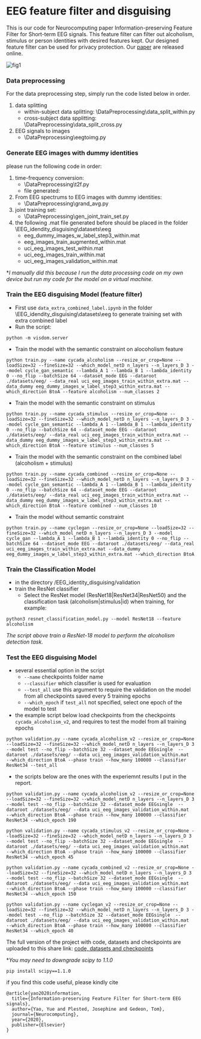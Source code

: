 
# EEG feature filter and disguising 

This is our code for Neurocomputing paper Information-preserving Feature Filter for Short-term EEG signals. This feature filter can filter out alcoholism, stimulus or person identities with desired features kept. Our designed feature filter can be used for privacy protection. Our [paper](https://reader.elsevier.com/reader/sd/pii/S0925231220303349?token=F4252E1F17EBF95BE064FDFE4DE2AB4909F026FCA7574549CB521D515B679F2E30ED9B359796D413E5C160EC127AE710) are released online. 

![fig1](https://github.com/ShiyaLiu/EEG-feature-filter-and-disgusing/blob/master/imgs/filter_structure.PNG)  

### Data preprocessing
For the data preprocessing step, simply run the code listed below in order.
 1. data splitting
    - within-subject data splitting: \DataPreprocessing\data_split_within.py
    - cross-subject data spplitting: \DataPreprocessing\data_split_cross.py
 2. EEG signals to images
    - \DataPreprocessing\eegtoimg.py
### Generate EEG images with dummy identities
please run the following code in order: 
 1. time-frequency conversion: 
    - \DataPreprocessing\t2f.py
    - file generated:
 2. From EEG spectrums to EEG images with dummy identities:
    - \DataPreprocessing\grand_avg.py
 3. joint training set:
    - \DataPreprocessing\gen_joint_train_set.py
 4. the following .mat file generated before should be placed in the folder \EEG_idendity_disguising\datasets\eeg
    - eeg_dummy_images_w_label_step3_within.mat
    - eeg_images_train_augmented_within.mat
    - uci_eeg_images_test_within.mat
    - uci_eeg_images_train_within.mat
    - uci_eeg_images_validation_within.mat

**I manually did this because I run the data processing code on my own device but run my code for the model on a virtual machine.*

### Train the EEG disguising Model (feature filter)
- First use `data_extra_combined_label.ipynb` in the folder \EEG_idendity_disguising\datasets\eeg to generate training set with extra combined label
- Run the script:
```
python -m visdom.server
```
- Train the model with the semantic constraint on alocoholism feature
```
python train.py --name cycada_alcoholism --resize_or_crop=None --loadSize=32 --fineSize=32 --which_model_netD n_layers --n_layers_D 3 --model cycle_gan_semantic --lambda_A 1 --lambda_B 1 --lambda_identity 0 --no_flip --batchSize 64 --dataset_mode EEG --dataroot ./datasets/eeg/ --data_real uci_eeg_images_train_within_extra.mat --data_dummy eeg_dummy_images_w_label_step3_within_extra.mat --which_direction BtoA --feature alcoholism --num_classes 2
```
- Train the model with the semantic constraint on stimulus
```
python train.py --name cycada_stimulus --resize_or_crop=None --loadSize=32 --fineSize=32 --which_model_netD n_layers --n_layers_D 3 --model cycle_gan_semantic --lambda_A 1 --lambda_B 1 --lambda_identity 0 --no_flip --batchSize 64 --dataset_mode EEG --dataroot ./datasets/eeg/ --data_real uci_eeg_images_train_within_extra.mat --data_dummy eeg_dummy_images_w_label_step3_within_extra.mat --which_direction BtoA --feature stimulus --num_classes 5
```
- Train the model with the semantic constraint on the combined label (alcoholism + stimulus)

```
python train.py --name cycada_combined --resize_or_crop=None --loadSize=32 --fineSize=32 --which_model_netD n_layers --n_layers_D 3 --model cycle_gan_semantic --lambda_A 1 --lambda_B 1 --lambda_identity 0 --no_flip --batchSize 64 --dataset_mode EEG --dataroot ./datasets/eeg/ --data_real uci_eeg_images_train_within_extra.mat --data_dummy eeg_dummy_images_w_label_step3_within_extra.mat --which_direction BtoA --feature combined --num_classes 10
```    
- Train the model without semantic constraint
```
python train.py --name cyclegan --resize_or_crop=None --loadSize=32 --fineSize=32 --which_model_netD n_layers --n_layers_D 3 --model cycle_gan --lambda_A 1 --lambda_B 1 --lambda_identity 0 --no_flip --batchSize 64 --dataset_mode EEG --dataroot ./datasets/eeg/ --data_real uci_eeg_images_train_within_extra.mat --data_dummy eeg_dummy_images_w_label_step3_within_extra.mat --which_direction BtoA
```
### Train the Classification Model
- in the directory /EEG_identity_disguising/validation
- train the ResNet classifier
    - Select the ResNet model (ResNet18|ResNet34|ResNet50) and the classification task (alcoholism|stimulus|id) when training, for example:
```
python3 resnet_classification_model.py --model ResNet18 --feature alcoholism
```
*The script above train a ResNet-18 model to perform the alcoholism detection task.*
### Test the EEG disguising Model
- several essential option in the script
    - `--name` checkpoints folder name
    - `--classifier` which classifier is used for evaluation
    - `--test_all` use this argument to require the validation on the model from all checkpoints saved every 5 training epochs
    - `--which_epoch` if `test_all` not specified, select one epoch of the model to test  
- the example script below load checkpoints from the checkpoints `cycada_alcoholism_v2`, and requires to test the model from all training epochs   
```
python validation.py --name cycada_alcoholism_v2 --resize_or_crop=None --loadSize=32 --fineSize=32 --which_model_netD n_layers --n_layers_D 3 --model test --no_flip --batchSize 32 --dataset_mode EEGsingle  --dataroot ./datasets/eeg/ --data uci_eeg_images_validation_within.mat  --which_direction BtoA --phase train --how_many 100000 --classifier ResNet34 --test_all
```
- the scripts below are the ones with the experiemnt results I put in the report.
```
python validation.py --name cycada_alcoholism_v2 --resize_or_crop=None --loadSize=32 --fineSize=32 --which_model_netD n_layers --n_layers_D 3 --model test --no_flip --batchSize 32 --dataset_mode EEGsingle  --dataroot ./datasets/eeg/ --data uci_eeg_images_validation_within.mat  --which_direction BtoA --phase train --how_many 100000 --classifier ResNet34 --which_epoch 190
```
```
python validation.py --name cycada_stimulus_v2 --resize_or_crop=None --loadSize=32 --fineSize=32 --which_model_netD n_layers --n_layers_D 3 --model test --no_flip --batchSize 32 --dataset_mode EEGsingle  --dataroot ./datasets/eeg/ --data uci_eeg_images_validation_within.mat  --which_direction BtoA --phase train --how_many 100000 --classifier ResNet34 --which_epoch 45
```
```
python validation.py --name cycada_combined_v2 --resize_or_crop=None --loadSize=32 --fineSize=32 --which_model_netD n_layers --n_layers_D 3 --model test --no_flip --batchSize 32 --dataset_mode EEGsingle  --dataroot ./datasets/eeg/ --data uci_eeg_images_validation_within.mat  --which_direction BtoA --phase train --how_many 100000 --classifier ResNet34 --which_epoch 150
```
```
python validation.py --name cyclegan_v2 --resize_or_crop=None --loadSize=32 --fineSize=32 --which_model_netD n_layers --n_layers_D 3 --model test --no_flip --batchSize 32 --dataset_mode EEGsingle  --dataroot ./datasets/eeg/ --data uci_eeg_images_validation_within.mat  --which_direction BtoA --phase train --how_many 100000 --classifier ResNet34 --which_epoch 40
```
The full version of the project with code, datasets and checkpoints are uploaded to this share link: [code, datasets and checkpoints](https://anu365-my.sharepoint.com/:f:/g/personal/u6783346_anu_edu_au/EgceXDJhJvhBuzYdsF0ELogBhISm7VaMaH-rBRqMHj_DPQ?e=tjOhO2)

**You may need to downgrade scipy to 1.1.0*
```
pip install scipy==1.1.0
```
if you find this code useful, please kindly cite 

```
@article{yao2020information,
  title={Information-preserving Feature Filter for Short-term EEG signals},
  author={Yao, Yue and Plested, Josephine and Gedeon, Tom},
  journal={Neurocomputing},
  year={2020},
  publisher={Elsevier}
}
```